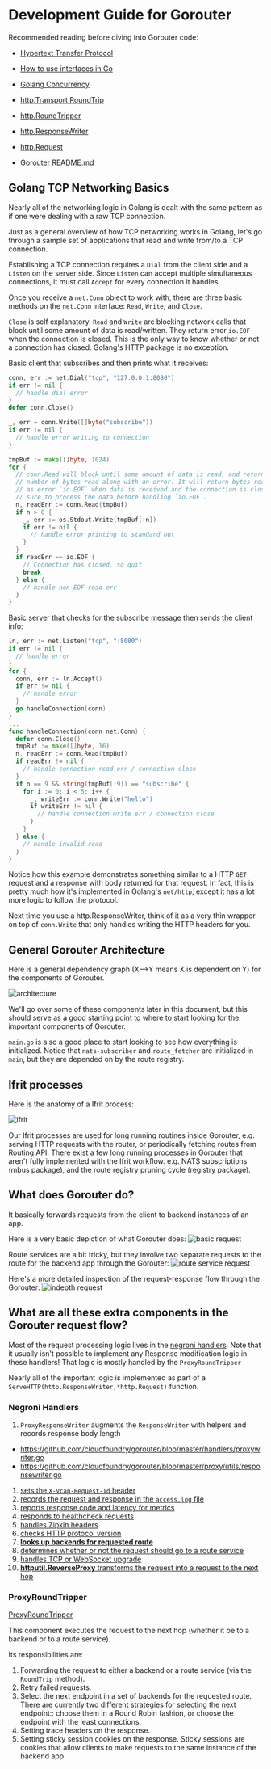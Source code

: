 # Development Guide for Gorouter

Recommended reading before diving into Gorouter code:
- [Hypertext Transfer Protocol](https://en.wikipedia.org/wiki/Hypertext_Transfer_Protocol#Message_format)
- [How to use interfaces in Go](http://jordanorelli.com/post/32665860244/how-to-use-interfaces-in-go)
- [Golang Concurrency](http://www.golangbootcamp.com/book/concurrency)
- [http.Transport.RoundTrip](https://golang.org/pkg/net/http/#Transport.RoundTrip)
- [http.RoundTripper](https://golang.org/pkg/net/http/#RoundTripper)
- [http.ResponseWriter](https://golang.org/pkg/net/http/#ResponseWriter)
- [http.Request](https://golang.org/pkg/net/http/#Request)

- [Gorouter README.md](https://github.com/cloudfoundry/gorouter#gorouter)

## Golang TCP Networking Basics
Nearly all of the networking logic in Golang is dealt with the same pattern as
if one were dealing with a raw TCP connection.

Just as a general overview of how TCP networking works in Golang, let's go
through a sample set of applications that read and write from/to a TCP
connection.

Establishing a TCP connection requires a `Dial` from the client side and a
`Listen` on the server side. Since `Listen` can accept multiple simultaneous
connections, it must call `Accept` for every connection it handles.

Once you receive a `net.Conn` object to work with, there are three basic methods
on the `net.Conn` interface: `Read`, `Write`, and `Close`.

`Close` is self explanatory. `Read` and `Write` are blocking network calls that
block until some amount of data is read/written. They return error `io.EOF` when
the connection is closed. This is the only way to know whether or not a
connection has closed. Golang's HTTP package is no exception.

Basic client that subscribes and then prints what it receives:
```go
conn, err := net.Dial("tcp", "127.0.0.1:8080")
if err != nil {
  // handle dial error
}
defer conn.Close()

_, err = conn.Write([]byte("subscribe"))
if err != nil {
  // handle error writing to connection
}

tmpBuf := make([]byte, 1024)
for {
  // conn.Read will block until some amount of data is read, and returns the
  // number of bytes read along with an error. It will return bytes read as well
  // as error `io.EOF` when data is received and the connection is closed, so be
  // sure to process the data before handling `io.EOF`.
  n, readErr := conn.Read(tmpBuf)
  if n > 0 {
    _, err := os.Stdout.Write(tmpBuf[:n])
    if err != nil {
      // handle error printing to standard out
    }
  }
  if readErr == io.EOF {
    // Connection has closed, so quit
    break
  } else {
    // handle non-EOF read err
  }
}
```

Basic server that checks for the subscribe message then sends the client info:
```go
ln, err := net.Listen("tcp", ":8080")
if err != nil {
  // handle error
}
for {
  conn, err := ln.Accept()
  if err != nil {
    // handle error
  }
  go handleConnection(conn)
}
...
func handleConnection(conn net.Conn) {
  defer conn.Close()
  tmpBuf := make([]byte, 16)
  n, readErr := conn.Read(tmpBuf)
  if readErr != nil {
    // handle connection read err / connection close
  }
  if n == 9 && string(tmpBuf[:9]) == "subscribe" {
    for i := 0; i < 5; i++ {
      _, writeErr := conn.Write("hello")
      if writeErr != nil {
        // handle connection write err / connection close
      }
    }
  } else {
    // handle invalid read
  }
}
```

Notice how this example demonstrates something similar to a HTTP `GET` request
and a response with body returned for that request. In fact, this is pretty much
how it's implemented in Golang's `net/http`, except it has a lot more logic to
follow the protocol.

Next time you use a http.ResponseWriter, think of it as a very thin wrapper on
top of `conn.Write` that only handles writing the HTTP headers for you.

## General Gorouter Architecture

Here is a general dependency graph (X-->Y means X is dependent on Y) for the
components of Gorouter.

![architecture](images/architecture.svg)

We'll go over some of these components later in this document, but this should
serve as a good starting point to where to start looking for the important
components of Gorouter.

`main.go` is also a good place to start looking to see how everything is
initialized. Notice that `nats-subscriber` and `route_fetcher` are initialized
in `main`, but they are depended on by the route registry.

## Ifrit processes
Here is the anatomy of a Ifrit process:

![ifrit](images/ifrit.svg)

Our Ifrit processes are used for long running routines inside Gorouter, e.g.
serving HTTP requests with the router, or periodically fetching routes from
Routing API. There exist a few long running processes in Gorouter that aren't
fully implemented with the Ifrit workflow. e.g. NATS subscriptions (mbus
package), and the route registry pruning cycle (registry package).

## What does Gorouter do?
It basically forwards requests from the client to backend instances of an app.

Here is a very basic depiction of what Gorouter does:
![basic request](images/basic_request.svg)

Route services are a bit tricky, but they involve two separate requests to the
route for the backend app through the Gorouter:
![route service request](images/routeservice.svg)

Here's a more detailed inspection of the request-response flow through the
Gorouter:
![indepth request](images/indepth_request.svg)

## What are all these extra components in the Gorouter request flow?
Most of the request processing logic lives in the [negroni
handlers](https://github.com/cloudfoundry/gorouter/blob/master/proxy/proxy.go).
Note that it usually isn't possible to implement any Response modification logic
in these handlers! That logic is mostly handled by the `ProxyRoundTripper`

Nearly all of the important logic is implemented as part of a
`ServeHTTP(http.ResponseWriter,*http.Request)` function.

### Negroni Handlers
1. `ProxyResponseWriter` augments the `ResponseWriter` with helpers and records
  response body length
  - https://github.com/cloudfoundry/gorouter/blob/master/handlers/proxywriter.go
  - https://github.com/cloudfoundry/gorouter/blob/master/proxy/utils/responsewriter.go
1. [sets the `X-Vcap-Request-Id` header](https://github.com/cloudfoundry/gorouter/blob/master/handlers/request_id.go)
1. [records the request and response in the `access.log` file](https://github.com/cloudfoundry/gorouter/blob/master/handlers/access_log.go)
1. [reports response code and latency for metrics](https://github.com/cloudfoundry/gorouter/blob/master/handlers/reporter.go)
1. [responds to healthcheck requests](https://github.com/cloudfoundry/gorouter/blob/master/handlers/proxy_healthcheck.go)
1. [handles Zipkin headers](https://github.com/cloudfoundry/gorouter/blob/master/handlers/zipkin.go)
1. [checks HTTP protocol version](https://github.com/cloudfoundry/gorouter/blob/master/handlers/protocolcheck.go)
1. [**looks up backends for requested route**](https://github.com/cloudfoundry/gorouter/blob/master/handlers/lookup.go)
1. [determines whether or not the request should go to a route service](https://github.com/cloudfoundry/gorouter/blob/master/handlers/routeservice.go)
1. [handles TCP or WebSocket upgrade](https://github.com/cloudfoundry/gorouter/blob/master/proxy/proxy.go)
1. [**httputil.ReverseProxy** transforms the request into a request to the next hop](https://golang.org/src/net/http/httputil/reverseproxy.go?h=ReverseProxy#L28)

### ProxyRoundTripper
[ProxyRoundTripper](https://github.com/cloudfoundry/gorouter/blob/master/proxy/round_tripper/proxy_round_tripper.go)

This component executes the request to the next hop (whether it be to a backend
or to a route service).

Its responsibilities are:
  1. Forwarding the request to either a backend or a route service (via the
     `RoundTrip` method).
  1. Retry failed requests.
  1. Select the next endpoint in a set of backends for the requested route.
     There are currently two different strategies for selecting the next
     endpoint:: choose them in a Round Robin fashion, or choose the endpoint
     with the least connections.
  1. Setting trace headers on the response.
  1. Setting sticky session cookies on the response. Sticky sessions are cookies
     that allow clients to make requests to the same instance of the backend
     app.
